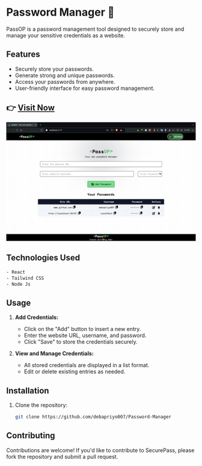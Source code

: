 #  Password Manager 🚀

PassOP is a password management tool designed to securely store and manage your sensitive credentials as a website.

## Features

- Securely store your passwords.
- Generate strong and unique passwords.
- Access your passwords from anywhere.
- User-friendly interface for easy password management.


## 👉 [**Visit Now**](https://passop-debu.netlify.app/)

![Image](https://raw.githubusercontent.com/debapriyo007/Password-Manager/main/src/assets/Demo-Picture/latestPic.png)


## Technologies Used
    - React
    - Tailwind CSS
    - Node Js

## Usage

1. **Add Credentials:**
   - Click on the "Add" button to insert a new entry.
   - Enter the website URL, username, and password.
   - Click "Save" to store the credentials securely.

2. **View and Manage Credentials:**
   - All stored credentials are displayed in a list format.
   - Edit or delete existing entries as needed.

## Installation

1. Clone the repository:
   ```bash
   git clone https://github.com/debapriyo007/Password-Manager

## Contributing

Contributions are welcome! If you'd like to contribute to SecurePass, please fork the repository and submit a pull request.



